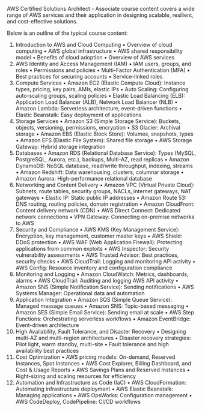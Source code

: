 AWS Certified Solutions Architect - Associate course content covers a wide range of AWS services and their application in designing scalable, resilient, and cost-effective solutions. 

Below is an outline of the typical course content:

1. Introduction to AWS and Cloud Computing
        • Overview of cloud computing
        • AWS global infrastructure
        • AWS shared responsibility model
        • Benefits of cloud adoption
        • Overview of AWS services
2. AWS Identity and Access Management (IAM)
        • IAM users, groups, and roles
        • Permissions and policies
        • Multi-Factor Authentication (MFA)
        • Best practices for securing accounts
        • Service-linked roles
3. Compute Services
        • Amazon EC2 (Elastic Compute Cloud): Instance types, pricing, key pairs, AMIs, elastic IPs
        • Auto Scaling: Configuring auto-scaling groups, scaling policies
        • Elastic Load Balancing (ELB): Application Load Balancer (ALB), Network Load Balancer (NLB)
        • Amazon Lambda: Serverless architecture, event-driven functions
        • Elastic Beanstalk: Easy deployment of applications
4. Storage Services
        • Amazon S3 (Simple Storage Service): Buckets, objects, versioning, permissions, encryption
        • S3 Glacier: Archival storage
        • Amazon EBS (Elastic Block Store): Volumes, snapshots, types
        • Amazon EFS (Elastic File System): Shared file storage
        • AWS Storage Gateway: Hybrid storage integration
5. Databases
        • Amazon RDS (Relational Database Service): Types (MySQL, PostgreSQL, Aurora, etc.), backups,
        Multi-AZ, read replicas
        • Amazon DynamoDB: NoSQL database, read/write throughput, indexing, streams
        • Amazon Redshift: Data warehousing, clusters, columnar storage
        • Amazon Aurora: High-performance relational database
6. Networking and Content Delivery
        • Amazon VPC (Virtual Private Cloud): Subnets, route tables, security groups, NACLs, internet
        gateways, NAT gateways
        • Elastic IP: Static public IP addresses
        • Amazon Route 53: DNS routing, routing policies, domain registration
        • Amazon CloudFront: Content delivery network (CDN)
        • AWS Direct Connect: Dedicated network connections
        • VPN Gateway: Connecting on-premise networks to AWS
7. Security and Compliance
        • AWS KMS (Key Management Service): Encryption, key management, customer master keys
        • AWS Shield: DDoS protection
        • AWS WAF (Web Application Firewall): Protecting applications from common exploits
        • AWS Inspector: Security vulnerability assessments
        • AWS Trusted Advisor: Best practices, security checks
        • AWS CloudTrail: Logging and monitoring API activity
        • AWS Config: Resource inventory and configuration compliance
8. Monitoring and Logging
        • Amazon CloudWatch: Metrics, dashboards, alarms
        • AWS CloudTrail: Auditing and logging AWS API activity
        • Amazon SNS (Simple Notification Service): Sending notifications
        • AWS Systems Manager: Operational data and automation
9. Application Integration
        • Amazon SQS (Simple Queue Service): Managed message queues
        • Amazon SNS: Topic-based messaging
        • Amazon SES (Simple Email Service): Sending email at scale
        • AWS Step Functions: Orchestrating serverless workflows
        • Amazon EventBridge: Event-driven architecture
10. High Availability, Fault Tolerance, and Disaster Recovery
        • Designing multi-AZ and multi-region architectures
        • Disaster recovery strategies: Pilot light, warm standby, multi-site
        • Fault tolerance and high availability best practices
11. Cost Optimization
        • AWS pricing models: On-demand, Reserved Instances, Spot Instances
        • AWS Cost Explorer, Billing Dashboard, and Cost & Usage Reports
        • AWS Savings Plans and Reserved Instances
        • Right-sizing and scaling resources for efficiency
12. Automation and Infrastructure as Code (IaC)
        • AWS CloudFormation: Automating infrastructure deployment
        • AWS Elastic Beanstalk: Managing applications
        • AWS OpsWorks: Configuration management
        • AWS CodeDeploy, CodePipeline: CI/CD workflows
